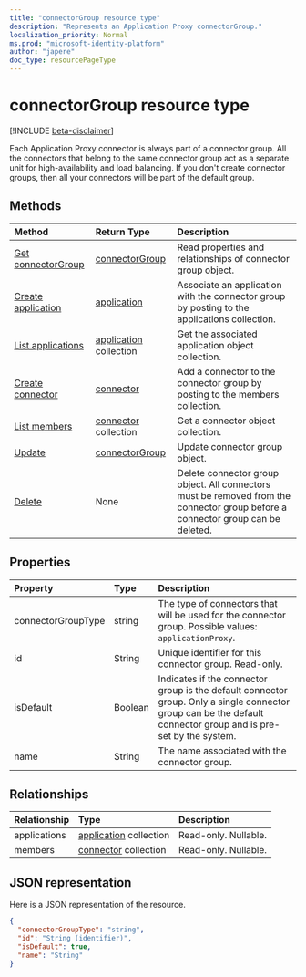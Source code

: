 ```yaml
---
title: "connectorGroup resource type"
description: "Represents an Application Proxy connectorGroup."
localization_priority: Normal
ms.prod: "microsoft-identity-platform"
author: "japere"
doc_type: resourcePageType
---
```


# connectorGroup resource type
[!INCLUDE [beta-disclaimer](../../includes/beta-disclaimer.md)]

Each Application Proxy connector is always part of a connector group. All the connectors that belong to the same connector group act as a separate unit for high-availability and load balancing. If you don't create connector groups, then all your connectors will be part of the default group. 

## Methods

| Method		   | Return Type	|Description|
|:---------------|:--------|:----------|
|[Get connectorGroup](../api/connectorgroup-get.md) | [connectorGroup](connectorgroup.md) | Read properties and relationships of connector group object. |
|[Create application](../api/connectorgroup-post-applications.md) |[application](application.md)| Associate an application with the connector group by posting to the applications collection. |
|[List applications](../api/connectorgroup-list-applications.md) |[application](application.md) collection| Get the associated application object collection. |
|[Create connector](../api/connectorgroup-post-members.md) |[connector](connector.md)| Add a connector to the connector group by posting to the members collection. |
|[List members](../api/connectorgroup-list-members.md) |[connector](connector.md) collection| Get a connector object collection. |
|[Update](../api/connectorgroup-update.md) | [connectorGroup](connectorgroup.md)	| Update connector group object. |
|[Delete](../api/connectorgroup-delete.md) | None | Delete connector group object. All connectors must be removed from the connector group before a connector group can be deleted. |

## Properties
| Property	   | Type	|Description|
|:---------------|:--------|:----------|
|connectorGroupType|string| The type of connectors that will be used for the connector group. Possible values: `applicationProxy`. |
|id|String| Unique identifier for this connector group. Read-only. |
|isDefault|Boolean| Indicates if the connector group is the default connector group. Only a single connector group can be the default connector group and is pre-set by the system. |
|name|String| The name associated with the connector group. |

## Relationships
| Relationship | Type	|Description|
|:---------------|:--------|:----------|
|applications|[application](application.md) collection| Read-only. Nullable.|
|members|[connector](connector.md) collection| Read-only. Nullable.|

## JSON representation

Here is a JSON representation of the resource.

<!-- {
  "blockType": "resource",
  "keyProperty":"id",
  "optionalProperties": [

  ],
  "@odata.type": "microsoft.graph.connectorGroup"
}-->

```json
{
  "connectorGroupType": "string",
  "id": "String (identifier)",
  "isDefault": true,
  "name": "String"
}

```

<!-- uuid: 8fcb5dbc-d5aa-4681-8e31-b001d5168d79
2015-10-25 14:57:30 UTC -->
<!--
{
  "type": "#page.annotation",
  "description": "connectorGroup resource",
  "keywords": "",
  "section": "documentation",
  "tocPath": "",
  "suppressions": []
}
-->
